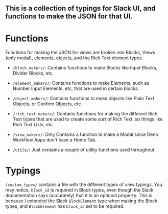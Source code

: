 ## This is a collection of typings for Slack UI, and functions to make the JSON for that UI.

# Functions
Functions for making the JSON for views are broken into Blocks, Views (only modal), elements, objects, and the Rich Text element types.

- `/block_makers/`: Contains functions to make Blocks like Input Blocks, Divider Blocks, etc.
- `/element_makers/`: Contains functions to make Elements, such as Number Input Elements, etc, that are used in certain blocks.
- `/object_makers/`: Contains functions to make objects like Plain Text Objects, or Confirm Objects, etc.
- `/rich_text_makers/`: Contains functions for making the different Rich Text types that are used to create some sort of Rich Text, so things like Rich Text Lists, etc.
- `/view_makers/`: Only Contains a function to make a Modal since Deno Workflow Apps don't have a Home Tab.

- `/utils/`: Just contains a couple of utility functions used throughout.


# Typings

`/custom_types/` contains a file with the different types of view typings. You may notice, `block_id` is required in Block types, even though the Slack documentation says (accurately) that it is an optional property. This is because I extended the Slack `BlockElement` type when making the Block types, and `BlockElement` has `block_id` set to be required.
